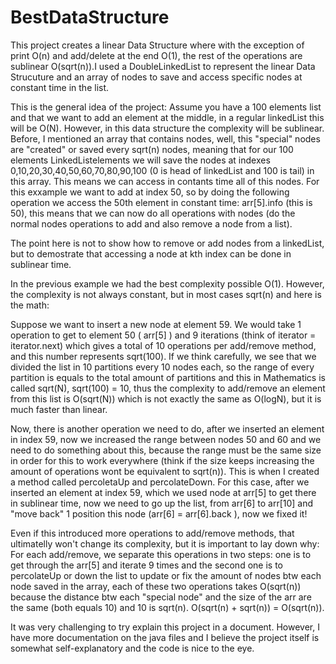 # BestDataStructure
This project creates a linear Data Structure where with the exception of print O(n) and add/delete at the end O(1), the rest of the operations are sublinear O(sqrt(n)).I used a DoubleLinkedList to represent the linear Data Strucuture and an array of nodes to save and access specific nodes at constant time in the list.

This is the general idea of the project:
Assume you have a 100 elements list and that we want to add an element at the middle, in a regular linkedList this will be O(N). However, in this data structure the complexity will be sublinear. Before, I mentioned an array that contains nodes, well, this "special" nodes are "created" or saved every sqrt(n) nodes, meaning that for our 100 elements LinkedListelements we will save the nodes at indexes 0,10,20,30,40,50,60,70,80,90,100 (0 is head of linkedList and 100 is tail) in this array. This means we can access in contants time all of this nodes. For this exxample we want to add at index 50, so by doing the following operation we access the 50th element in constant time: arr[5].info (this is 50), this means that we can now do all operations with nodes (do the normal nodes operations to add and also remove a node from a list).

The point here is not to show how to remove or add nodes from a linkedList, but to demostrate that accessing a node at kth index can be 
done in sublinear time.

In the previous example we had the best complexity possible O(1). However, the complexity is not always constant, but in most cases sqrt(n) and here is the math:

Suppose we want to insert a new node at element 59. We would take 1 operation to get to element 50 ( arr[5] ) and 9 iterations (think of 
iterator = iterator.next) which gives a total of 10 operations per add/remove method, and this number represents sqrt(100). If we think carefully, we see that we divided the list in 10 partitions every 10 nodes each, so the range of every partition is equals to the total amount of partitions and this in Mathematics is called sqrt(N), sqrt(100) = 10, thus the complexity to add/remove an element from this list is O(sqrt(N)) which is not exactly the same as O(logN), but it is much faster than linear.

Now, there is another operation we need to do, after we inserted an element in index 59, now we increased the range between nodes 50 and 60 and we need to do something about this, because the range must be the same size in order for this to work everywhere (think if the size keeps increasing the amount of operations wont be equivalent to sqrt(n)). This is when I created a method called percoletaUp and percolateDown. For this case, after we inserted an element at index 59, which we used node at arr[5] to get there in sublinear time, now we need to go up the list, from arr[6] to arr[10] and "move back" 1 position this node (arr[6] = arr[6].back ), now we fixed it! 

Even if this introduced more operations to add/remove methods, that ultimatelly won't change its complexity, but it is important to lay down why: 
For each add/remove, we separate this operations in two steps: one is to get through the arr[5] and iterate 9 times and the second one is to percolateUp or down the list to update or fix the amount of nodes btw each node saved in the array, each of these two operations takes O(sqrt(n)) because the distance btw each "special node" and the size of the arr are the same (both equals 10) and 10 is sqrt(n). O(sqrt(n) + sqrt(n)) = O(sqrt(n)).

It was very challenging to try explain this project in a document. However, I have more documentation on the java files and I believe the project itself is somewhat self-explanatory and the code is nice to the eye.
